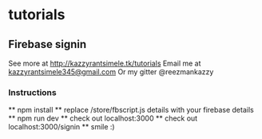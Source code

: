 # tutorials
## Firebase signin
See more at http://kazzyrantsimele.tk/tutorials 
 Email me at kazzyrantsimele345@gmail.com
 Or my gitter @reezmankazzy

### Instructions
 ** npm install
 ** replace /store/fbscript.js details with your firebase details
 ** npm run dev
 ** check out localhost:3000
 ** check out localhost:3000/signin
 ** smile :)
